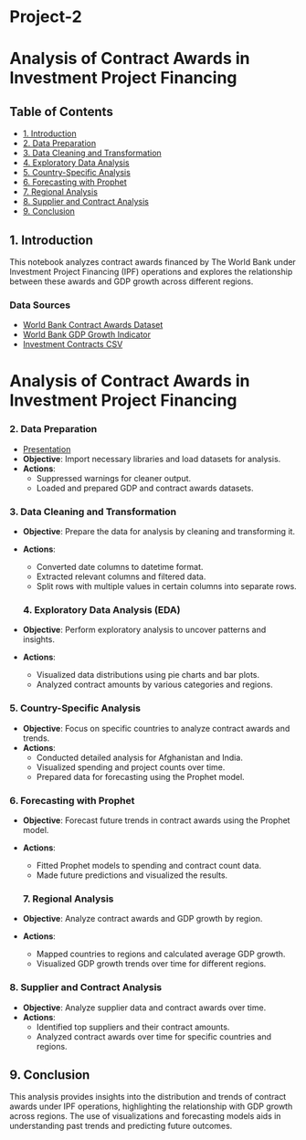 # Project-2

# Analysis of Contract Awards in Investment Project Financing

## Table of Contents
- [1. Introduction](#introduction)
- [2. Data Preparation](#data-preparation)
- [3. Data Cleaning and Transformation](#data-cleaning-and-transformation)
- [4. Exploratory Data Analysis](#exploratory-data-analysis-eda)
- [5. Country-Specific Analysis](#country-specific-analysis)
- [6. Forecasting with Prophet](#forecasting-with-prophet)
- [7. Regional Analysis](#regional-analysis)
- [8. Supplier and Contract Analysis](#supplier-and-contract-analysis)
- [9. Conclusion](#conclusion)

## 1. Introduction <a id="introduction"></a>

This notebook analyzes contract awards financed by The World Bank under Investment Project Financing (IPF) operations and explores the relationship between these awards and GDP growth across different regions.

### Data Sources
- [World Bank Contract Awards Dataset](https://financesone.worldbank.org/contract-awards-in-investment-project-financing/DS00005)
- [World Bank GDP Growth Indicator](https://data.worldbank.org/indicator/NY.GDP.MKTP.KD.ZG)
- [Investment Contracts CSV](https://drive.google.com/file/d/1KxbwH4l-gjjhX4GV0dVwmK5xhzbwywM8/view?usp=sharing)

# Analysis of Contract Awards in Investment Project Financing

### 2. Data Preparation <a id="data-preparation"></a>
- [Presentation](https://docs.google.com/presentation/d/1UEbeN3UVTxcIlRh5esy8SHXutRsmbPYCOvvHlp_w4Nw/edit?usp=sharing)
- **Objective**: Import necessary libraries and load datasets for analysis.
- **Actions**: 
  - Suppressed warnings for cleaner output.
  - Loaded and prepared GDP and contract awards datasets.

### 3. Data Cleaning and Transformation <a id="data-cleaning-and-transformation"></a>
- **Objective**: Prepare the data for analysis by cleaning and transforming it.
- **Actions**:
  - Converted date columns to datetime format.
  - Extracted relevant columns and filtered data.
  - Split rows with multiple values in certain columns into separate rows.

  ### 4. Exploratory Data Analysis (EDA) <a id="exploratory-data-analysis-eda"></a>
- **Objective**: Perform exploratory analysis to uncover patterns and insights.
- **Actions**:
  - Visualized data distributions using pie charts and bar plots.
  - Analyzed contract amounts by various categories and regions.

### 5. Country-Specific Analysis <a id="country-specific-analysis"></a>
- **Objective**: Focus on specific countries to analyze contract awards and trends.
- **Actions**:
  - Conducted detailed analysis for Afghanistan and India.
  - Visualized spending and project counts over time.
  - Prepared data for forecasting using the Prophet model.

### 6. Forecasting with Prophet <a id="forecasting-with-prophet"></a>
- **Objective**: Forecast future trends in contract awards using the Prophet model.
- **Actions**:
  - Fitted Prophet models to spending and contract count data.
  - Made future predictions and visualized the results.

  ### 7. Regional Analysis <a id="regional-analysis"></a>
- **Objective**: Analyze contract awards and GDP growth by region.
- **Actions**:
  - Mapped countries to regions and calculated average GDP growth.
  - Visualized GDP growth trends over time for different regions.

### 8. Supplier and Contract Analysis <a id="supplier-and-contract-analysis"></a>
- **Objective**: Analyze supplier data and contract awards over time.
- **Actions**:
  - Identified top suppliers and their contract amounts.
  - Analyzed contract awards over time for specific countries and regions.

## 9. Conclusion <a id="conclusion"></a>
This analysis provides insights into the distribution and trends of contract awards under IPF operations, highlighting the relationship with GDP growth across regions. The use of visualizations and forecasting models aids in understanding past trends and predicting future outcomes.
